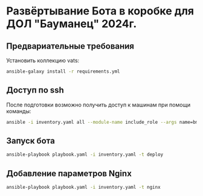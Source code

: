# Развёртывание Бота в коробке для ДОЛ "Бауманец" 2024г.

## Предвариательные требования

Установить коллекцию vats:
```bash
ansible-galaxy install -r requirements.yml
```

## Доступ по ssh

После подготовки возможно получить доступ к машинам при помощи команды:
```bash
ansible -i inventory.yaml all --module-name include_role --args name=bmstu.vats.ssh_connection
```

## Запуск бота

```bash
ansible-playbook playbook.yaml -i inventory.yaml -t deploy
```

## Добавление параметров Nginx

```bash
ansible-playbook playbook.yaml -i inventory.yaml -t nginx
```